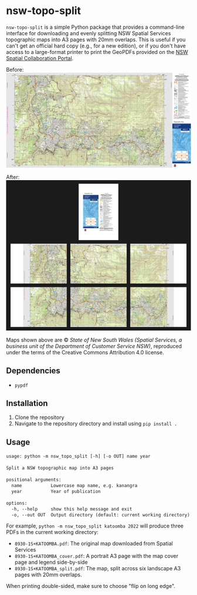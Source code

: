 # nsw-topo-split

`nsw-topo-split` is a simple Python package that provides a command-line
interface for downloading and evenly splitting NSW Spatial Services topographic
maps into A3 pages with 20mm overlaps. This is useful if you can't get an
official hard copy (e.g., for a new edition), or if you don't have access to a
large-format printer to print the GeoPDFs provided on the [NSW Spatial
Collaboration
Portal](https://portal.spatial.nsw.gov.au/portal/apps/webappviewer/index.html?id=06e3c2e0de1e4efda863854048c613c6).

Before:
![original](before.png)

After:
![example](example.png)

Maps shown above are © *State of New South Wales (Spatial Services, a business
unit of the Department of Customer Service NSW)*,  reproduced under the terms of
the Creative Commons Attribution 4.0 license.

## Dependencies
- `pypdf`

## Installation
1. Clone the repository
2. Navigate to the repository directory and install using `pip install .`

## Usage
```
usage: python -m nsw_topo_split [-h] [-o OUT] name year

Split a NSW topographic map into A3 pages

positional arguments:
  name           Lowercase map name, e.g. kanangra
  year           Year of publication

options:
  -h, --help     show this help message and exit
  -o, --out OUT  Output directory (default: current working directory)
```

For example, `python -m nsw_topo_split katoomba 2022` will produce three PDFs in
the current working directory:
- `8930-1S+KATOOMBA.pdf`: The original map downloaded from Spatial Services
- `8930-1S+KATOOMBA_cover.pdf`: A portrait A3 page with the map cover page
    and legend side-by-side
- `8930-1S+KATOOMBA_split.pdf`: The map, split across six landscape A3 pages
  with 20mm overlaps.

When printing double-sided, make sure to choose "flip on long edge".
